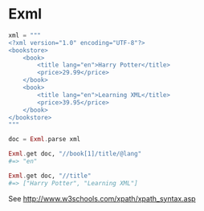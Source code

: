 Exml
====

```elixir
xml = """
<?xml version="1.0" encoding="UTF-8"?>
<bookstore>
    <book>
        <title lang="en">Harry Potter</title>
        <price>29.99</price>
    </book>
    <book>
        <title lang="en">Learning XML</title>
        <price>39.95</price>
    </book>
</bookstore> 
"""

doc = Exml.parse xml

Exml.get doc, "//book[1]/title/@lang"
#=> "en"

Exml.get doc, "//title"
#=> ["Harry Potter", "Learning XML"]
```

See http://www.w3schools.com/xpath/xpath_syntax.asp
